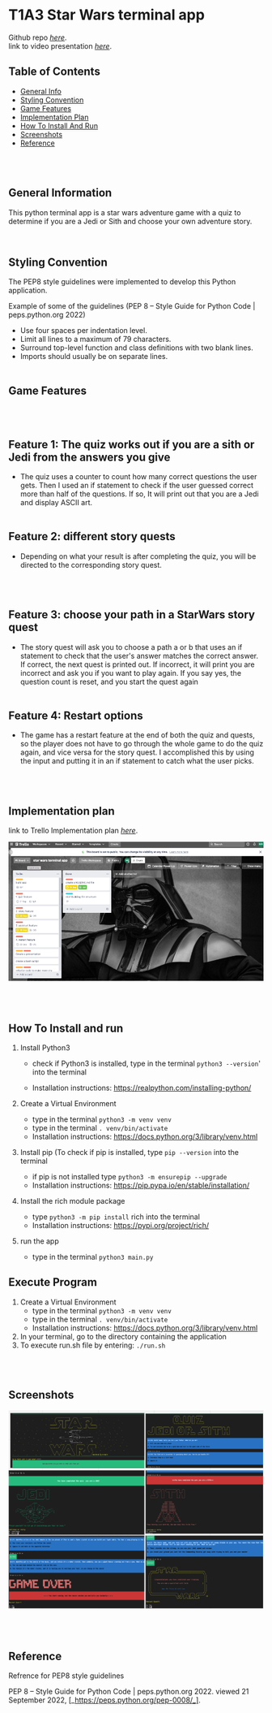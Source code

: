 # T1A3 Star Wars terminal app

Github repo [_here_](https://github.com/roger2727/MitchellRoger_T1A3). \
link to video presentation [_here_](https://vimeo.com/752816080).

## Table of Contents

- [General Info](#general-information)
- [Styling Convention](#styling-convention)
- [Game Features](#game-features)
- [Implementation Plan](#implementation-plan)
- [How To Install And Run](#how-to-install-and-run)
- [Screenshots](#screenshots)
- [Reference](#reference)

<br>
<br>

## **General Information**

This python terminal app is a star wars adventure game with a quiz to determine if you are a Jedi or Sith and choose your own adventure story.

<br>

## **Styling Convention**

The PEP8 style guidelines were implemented to develop this Python application.

Example of some of the guidelines (PEP 8 – Style Guide for Python Code | peps.python.org 2022)

- Use four spaces per indentation level.
- Limit all lines to a maximum of 79 characters.
- Surround top-level function and class definitions with two blank lines.
- Imports should usually be on separate lines.
  <br>
  <br>

## **Game Features**

<br>
<br>

## **Feature 1: The quiz works out if you are a sith or Jedi from the answers you give**

- The quiz uses a counter to count how many correct questions the user gets. Then I used an if statement to check if the user guessed correct more than half of the questions. If so, It will print out that you are a Jedi and display ASCII art.
  <br>
  <br>

## **Feature 2: different story quests**

- Depending on what your result is after completing the quiz, you will be directed to the corresponding story quest.

<br>
<br>

## **Feature 3: choose your path in a StarWars story quest**

- The story quest will ask you to choose a path a or b that uses an if statement to check that the user's answer matches the correct answer. If correct, the next quest is printed out. If incorrect, it will print you are incorrect and ask you if you want to play again. If you say yes, the question count is reset, and you start the quest again
  <br>
  <br>

## **Feature 4: Restart options**

- The game has a restart feature at the end of both the quiz and quests, so the player does not have to go through the whole game to do the quiz again, and vice versa for the story quest. I accomplished this by using the input and putting it in an if statement to catch what the user picks.

<br>
<br>

## **Implementation plan**

link to Trello Implementation plan [_here_](https://trello.com/b/p572wN56/star-wars-terminal-app).

![Example screenshot](/docs/trelloboard.png)

<br>
<br>

## **How To Install and run**

1. Install Python3

   - check if Python3 is installed, type in the terminal `python3 --version`' into the terminal

   - Installation instructions: https://realpython.com/installing-python/

2. Create a Virtual Environment

   - type in the terminal `python3 -m venv venv`
   - type in the terminal `. venv/bin/activate`
   - Installation instructions: https://docs.python.org/3/library/venv.html

3. Install pip (To check if pip is installed, type `pip --version` into the terminal

   - if pip is not installed type `python3 -m ensurepip --upgrade`
   - Installation instructions: https://pip.pypa.io/en/stable/installation/

4. Install the rich module package

   - type `python3 -m pip install` rich into the terminal
   - Installation instructions: https://pypi.org/project/rich/

5. run the app

   - type in the terminal `python3 main.py`

## Execute Program

1. Create a Virtual Environment
   - type in the terminal `python3 -m venv venv`
   - type in the terminal `. venv/bin/activate`
   - Installation instructions: https://docs.python.org/3/library/venv.html
2. In your terminal, go to the directory containing the application
3. To execute run.sh file by entering: `./run.sh`

<br>
<br>

## **Screenshots**

![Example screenshot](/docs/Screen%20Shots.png)

<br>
<br>

## **Reference**

Refrence for PEP8 style guidelines

PEP 8 – Style Guide for Python Code | peps.python.org 2022. viewed 21 September 2022, [_https://peps.python.org/pep-0008/_].
